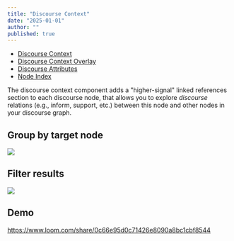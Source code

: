 ```yaml
---
title: "Discourse Context"
date: "2025-01-01"
author: ""
published: true
---
```


- [Discourse Context](./discourse-context)
- [Discourse Context Overlay](./discourse-context-overlay)
- [Discourse Attributes](./discourse-attributes)
- [Node Index](./node-index)

The discourse context component adds a "higher-signal" linked references section to each discourse node, that allows you to explore _discourse_ relations (e.g., inform, support, etc.) between this node and other nodes in your discourse graph.

## Group by target node

![](/docs/roam/discourse-context-group-by-target.gif)

## Filter results

![](/docs/roam/discourse-context-filter.gif)

## Demo

https://www.loom.com/share/0c66e95d0c71426e8090a8bc1cbf8544
